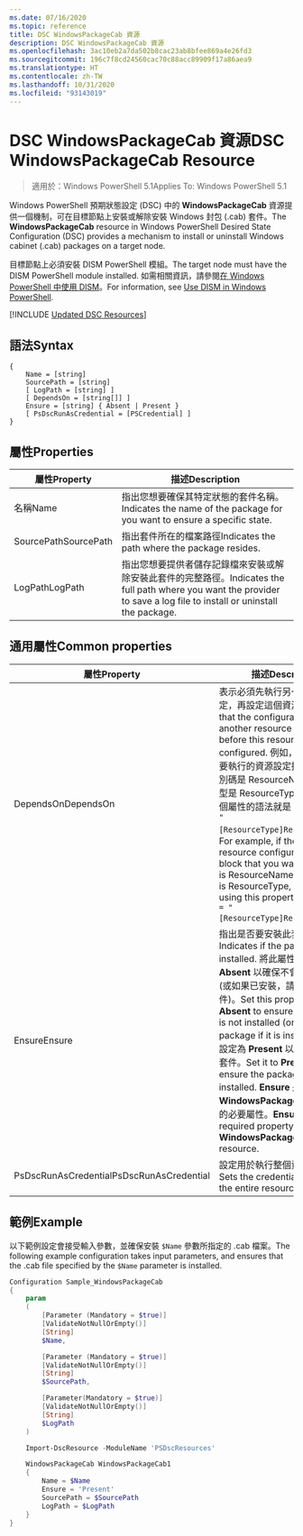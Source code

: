 ```yaml
---
ms.date: 07/16/2020
ms.topic: reference
title: DSC WindowsPackageCab 資源
description: DSC WindowsPackageCab 資源
ms.openlocfilehash: 3ac10eb2a7da502b8cac23ab8bfee869a4e26fd3
ms.sourcegitcommit: 196c7f8cd24560cac70c88acc89909f17a86aea9
ms.translationtype: HT
ms.contentlocale: zh-TW
ms.lasthandoff: 10/31/2020
ms.locfileid: "93143019"
---
```

# <a name="dsc-windowspackagecab-resource"></a><span data-ttu-id="13d43-103">DSC WindowsPackageCab 資源</span><span class="sxs-lookup"><span data-stu-id="13d43-103">DSC WindowsPackageCab Resource</span></span>

> <span data-ttu-id="13d43-104">適用於：Windows PowerShell 5.1</span><span class="sxs-lookup"><span data-stu-id="13d43-104">Applies To: Windows PowerShell 5.1</span></span>

<span data-ttu-id="13d43-105">Windows PowerShell 預期狀態設定 (DSC) 中的 **WindowsPackageCab** 資源提供一個機制，可在目標節點上安裝或解除安裝 Windows 封包 (.cab) 套件。</span><span class="sxs-lookup"><span data-stu-id="13d43-105">The **WindowsPackageCab** resource in Windows PowerShell Desired State Configuration (DSC) provides a mechanism to install or uninstall Windows cabinet (.cab) packages on a target node.</span></span>

<span data-ttu-id="13d43-106">目標節點上必須安裝 DISM PowerShell 模組。</span><span class="sxs-lookup"><span data-stu-id="13d43-106">The target node must have the DISM PowerShell module installed.</span></span> <span data-ttu-id="13d43-107">如需相關資訊，請參閱[在 Windows PowerShell 中使用 DISM](/windows-hardware/manufacture/desktop/use-dism-in-windows-powershell-s14)。</span><span class="sxs-lookup"><span data-stu-id="13d43-107">For information, see [Use DISM in Windows PowerShell](/windows-hardware/manufacture/desktop/use-dism-in-windows-powershell-s14).</span></span>

[!INCLUDE [Updated DSC Resources](../../../../../includes/dsc-resources.md)]

## <a name="syntax"></a><span data-ttu-id="13d43-108">語法</span><span class="sxs-lookup"><span data-stu-id="13d43-108">Syntax</span></span>

```Syntax
{
    Name = [string]
    SourcePath = [string]
    [ LogPath = [string] ]
    [ DependsOn = [string[]] ]
    Ensure = [string] { Absent | Present }
    [ PsDscRunAsCredential = [PSCredential] ]
}
```

## <a name="properties"></a><span data-ttu-id="13d43-109">屬性</span><span class="sxs-lookup"><span data-stu-id="13d43-109">Properties</span></span>

|<span data-ttu-id="13d43-110">屬性</span><span class="sxs-lookup"><span data-stu-id="13d43-110">Property</span></span> |<span data-ttu-id="13d43-111">描述</span><span class="sxs-lookup"><span data-stu-id="13d43-111">Description</span></span> |
|---|---|
|<span data-ttu-id="13d43-112">名稱</span><span class="sxs-lookup"><span data-stu-id="13d43-112">Name</span></span> |<span data-ttu-id="13d43-113">指出您想要確保其特定狀態的套件名稱。</span><span class="sxs-lookup"><span data-stu-id="13d43-113">Indicates the name of the package for you want to ensure a specific state.</span></span> |
|<span data-ttu-id="13d43-114">SourcePath</span><span class="sxs-lookup"><span data-stu-id="13d43-114">SourcePath</span></span> |<span data-ttu-id="13d43-115">指出套件所在的檔案路徑</span><span class="sxs-lookup"><span data-stu-id="13d43-115">Indicates the path where the package resides.</span></span> |
|<span data-ttu-id="13d43-116">LogPath</span><span class="sxs-lookup"><span data-stu-id="13d43-116">LogPath</span></span> |<span data-ttu-id="13d43-117">指出您想要提供者儲存記錄檔來安裝或解除安裝此套件的完整路徑。</span><span class="sxs-lookup"><span data-stu-id="13d43-117">Indicates the full path where you want the provider to save a log file to install or uninstall the package.</span></span> |

## <a name="common-properties"></a><span data-ttu-id="13d43-118">通用屬性</span><span class="sxs-lookup"><span data-stu-id="13d43-118">Common properties</span></span>

|<span data-ttu-id="13d43-119">屬性</span><span class="sxs-lookup"><span data-stu-id="13d43-119">Property</span></span> |<span data-ttu-id="13d43-120">描述</span><span class="sxs-lookup"><span data-stu-id="13d43-120">Description</span></span> |
|---|---|
|<span data-ttu-id="13d43-121">DependsOn</span><span class="sxs-lookup"><span data-stu-id="13d43-121">DependsOn</span></span> |<span data-ttu-id="13d43-122">表示必須先執行另一個資源的設定，再設定這個資源。</span><span class="sxs-lookup"><span data-stu-id="13d43-122">Indicates that the configuration of another resource must run before this resource is configured.</span></span> <span data-ttu-id="13d43-123">例如，如果第一個想要執行的資源設定指令碼區塊識別碼是 ResourceName，而其類型是 ResourceType，則使用這個屬性的語法就是 `DependsOn = "[ResourceType]ResourceName"`。</span><span class="sxs-lookup"><span data-stu-id="13d43-123">For example, if the ID of the resource configuration script block that you want to run first is ResourceName and its type is ResourceType, the syntax for using this property is `DependsOn = "[ResourceType]ResourceName"`.</span></span> |
|<span data-ttu-id="13d43-124">Ensure</span><span class="sxs-lookup"><span data-stu-id="13d43-124">Ensure</span></span> |<span data-ttu-id="13d43-125">指出是否要安裝此套件。</span><span class="sxs-lookup"><span data-stu-id="13d43-125">Indicates if the package is installed.</span></span> <span data-ttu-id="13d43-126">將此屬性設定為 **Absent** 以確保不會安裝此套件 (或如果已安裝，請解除安裝此套件)。</span><span class="sxs-lookup"><span data-stu-id="13d43-126">Set this property to **Absent** to ensure the package is not installed (or uninstall the package if it is installed).</span></span> <span data-ttu-id="13d43-127">將其設定為 **Present** 以確保已安裝此套件。</span><span class="sxs-lookup"><span data-stu-id="13d43-127">Set it to **Present** to ensure the package is installed.</span></span> <span data-ttu-id="13d43-128">**Ensure** 是 **WindowsPackageCab** 資源上的必要屬性。</span><span class="sxs-lookup"><span data-stu-id="13d43-128">**Ensure** is a required property on the **WindowsPackageCab** resource.</span></span> |
|<span data-ttu-id="13d43-129">PsDscRunAsCredential</span><span class="sxs-lookup"><span data-stu-id="13d43-129">PsDscRunAsCredential</span></span> |<span data-ttu-id="13d43-130">設定用於執行整個資源的認證。</span><span class="sxs-lookup"><span data-stu-id="13d43-130">Sets the credential for running the entire resource as.</span></span> |

## <a name="example"></a><span data-ttu-id="13d43-131">範例</span><span class="sxs-lookup"><span data-stu-id="13d43-131">Example</span></span>

<span data-ttu-id="13d43-132">以下範例設定會接受輸入參數，並確保安裝 `$Name` 參數所指定的 .cab 檔案。</span><span class="sxs-lookup"><span data-stu-id="13d43-132">The following example configuration takes input parameters, and ensures that the .cab file specified by the `$Name` parameter is installed.</span></span>

```powershell
Configuration Sample_WindowsPackageCab
{
    param
    (
        [Parameter (Mandatory = $true)]
        [ValidateNotNullOrEmpty()]
        [String]
        $Name,

        [Parameter (Mandatory = $true)]
        [ValidateNotNullOrEmpty()]
        [String]
        $SourcePath,

        [Parameter(Mandatory = $true)]
        [ValidateNotNullOrEmpty()]
        [String]
        $LogPath
    )

    Import-DscResource -ModuleName 'PSDscResources'

    WindowsPackageCab WindowsPackageCab1
    {
        Name = $Name
        Ensure = 'Present'
        SourcePath = $SourcePath
        LogPath = $LogPath
    }
}
```
